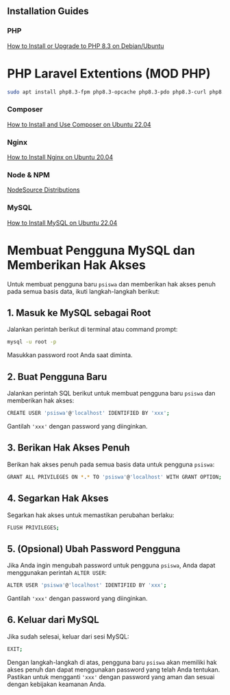 ## Installation Guides

### PHP
[How to Install or Upgrade to PHP 8.3 on Debian/Ubuntu](https://php.watch/articles/php-8.3-install-upgrade-on-debian-ubuntu)

# PHP Laravel Extentions (MOD PHP)
```bash
sudo apt install php8.3-fpm php8.3-opcache php8.3-pdo php8.3-curl php8.3-intl php8.3-mbstring php8.3-xml php8.3-sqlite3 php8.3-bcmath php8.3-mysql
```

### Composer
[How to Install and Use Composer on Ubuntu 22.04](https://www.digitalocean.com/community/tutorials/how-to-install-and-use-composer-on-ubuntu-22-04)

### Nginx
[How to Install Nginx on Ubuntu 20.04](https://www.digitalocean.com/community/tutorials/how-to-install-nginx-on-ubuntu-20-04)

### Node & NPM
[NodeSource Distributions](https://github.com/nodesource/distributions)

### MySQL
[How to Install MySQL on Ubuntu 22.04](https://www.digitalocean.com/community/tutorials/how-to-install-mysql-on-ubuntu-22-04)

# Membuat Pengguna MySQL dan Memberikan Hak Akses

Untuk membuat pengguna baru `psiswa` dan memberikan hak akses penuh pada semua basis data, ikuti langkah-langkah berikut:

## 1. Masuk ke MySQL sebagai Root

Jalankan perintah berikut di terminal atau command prompt:
```bash
mysql -u root -p
```

Masukkan password root Anda saat diminta.

## 2. Buat Pengguna Baru

Jalankan perintah SQL berikut untuk membuat pengguna baru `psiswa` dan memberikan hak akses:
```bash
CREATE USER 'psiswa'@'localhost' IDENTIFIED BY 'xxx';
```

Gantilah `'xxx'` dengan password yang diinginkan.

## 3. Berikan Hak Akses Penuh

Berikan hak akses penuh pada semua basis data untuk pengguna `psiswa`:
```bash
GRANT ALL PRIVILEGES ON *.* TO 'psiswa'@'localhost' WITH GRANT OPTION;
```

## 4. Segarkan Hak Akses

Segarkan hak akses untuk memastikan perubahan berlaku:
```bash
FLUSH PRIVILEGES;
```

## 5. (Opsional) Ubah Password Pengguna

Jika Anda ingin mengubah password untuk pengguna `psiswa`, Anda dapat menggunakan perintah `ALTER USER`:
```bash
ALTER USER 'psiswa'@'localhost' IDENTIFIED BY 'xxx';
```

Gantilah `'xxx'` dengan password yang diinginkan.

## 6. Keluar dari MySQL

Jika sudah selesai, keluar dari sesi MySQL:
```bash
EXIT;
```

Dengan langkah-langkah di atas, pengguna baru `psiswa` akan memiliki hak akses penuh dan dapat menggunakan password yang telah Anda tentukan. Pastikan untuk mengganti `'xxx'` dengan password yang aman dan sesuai dengan kebijakan keamanan Anda.

